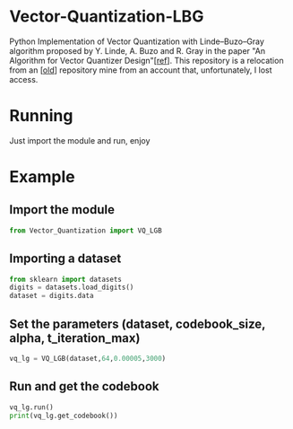# Vector-Quantization-LBG
Python Implementation of Vector Quantization with Linde–Buzo–Gray algorithm proposed by Y. Linde, A. Buzo and R. Gray in the paper "An Algorithm for Vector Quantizer Design"[[ref](https://ieeexplore.ieee.org/document/1094577/)]. This repository is a relocation from an [[old](https://github.com/marronedantas/Vector-Quantization---LBG)] repository mine from an account that, unfortunately, I lost access. 
# Running
Just import the module and run, enjoy
# Example
## Import the module
```python
from Vector_Quantization import VQ_LGB
```
## Importing a dataset
```python
from sklearn import datasets
digits = datasets.load_digits()
dataset = digits.data
```
## Set the parameters (dataset, codebook_size, alpha, t_iteration_max)
```python
vq_lg = VQ_LGB(dataset,64,0.00005,3000)
```
## Run and get the codebook
```python
vq_lg.run()
print(vq_lg.get_codebook())
```
